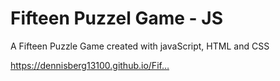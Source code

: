 # Fifteen Puzzel Game - JS

A Fifteen Puzzle Game created with javaScript, HTML and CSS 

https://dennisberg13100.github.io/Fif…
